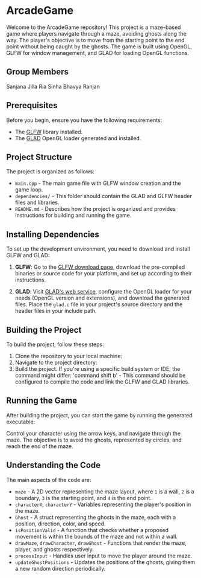 # ArcadeGame

Welcome to the ArcadeGame repository! This project is a maze-based game where players navigate through a maze, avoiding ghosts along the way. The player's objective is to move from the starting point to the end point without being caught by the ghosts. The game is built using OpenGL, GLFW for window management, and GLAD for loading OpenGL functions.

## Group Members
Sanjana Jilla
Ria Sinha
Bhavya Ranjan

## Prerequisites

Before you begin, ensure you have the following requirements:

* The [GLFW](https://www.glfw.org/download.html) library installed.
* The [GLAD](https://glad.dav1d.de/) OpenGL loader generated and installed.

## Project Structure

The project is organized as follows:

* `main.cpp` - The main game file with GLFW window creation and the game loop.
* `dependencies/` - This folder should contain the GLAD and GLFW header files and libraries.
* `README.md` - Describes how the project is organized and provides instructions for building and running the game.

## Installing Dependencies

To set up the development environment, you need to download and install GLFW and GLAD:

1. **GLFW**: Go to the [GLFW download page](https://www.glfw.org/download.html), download the pre-compiled binaries or source code for your platform, and set up according to their instructions.

2. **GLAD**: Visit [GLAD's web service](https://glad.dav1d.de/), configure the OpenGL loader for your needs (OpenGL version and extensions), and download the generated files. Place the `glad.c` file in your project's source directory and the header files in your include path.

## Building the Project

To build the project, follow these steps:

1. Clone the repository to your local machine:
2. Navigate to the project directory:
3. Build the project. If you're using a specific build system or IDE, the command might differ:
'command shift b' - This command should be configured to compile the code and link the GLFW and GLAD libraries.

## Running the Game

After building the project, you can start the game by running the generated executable:

Control your character using the arrow keys, and navigate through the maze. The objective is to avoid the ghosts, represented by circles, and reach the end of the maze.

## Understanding the Code

The main aspects of the code are:

* `maze` - A 2D vector representing the maze layout, where `1` is a wall, `2` is a boundary, `3` is the starting point, and `4` is the end point.
* `characterX`, `characterY` - Variables representing the player's position in the maze.
* `Ghost` - A struct representing the ghosts in the maze, each with a position, direction, color, and speed.
* `isPositionValid` - A function that checks whether a proposed movement is within the bounds of the maze and not within a wall.
* `drawMaze`, `drawCharacter`, `drawGhost` - Functions that render the maze, player, and ghosts respectively.
* `processInput` - Handles user input to move the player around the maze.
* `updateGhostPositions` - Updates the positions of the ghosts, giving them a new random direction periodically.
